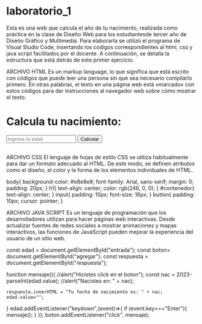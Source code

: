 # laboratorio_1
Esta es una web que calcula el año de tu nacimiento, realizada como práctica en la clase de Diseño Web para los estudiantesde tercer año de Diseño Gráfico y Multimedia. Para elaborarla se utilizó el programa de Visual Studio Code, insertando los códigos correspondientes al html, css y java script facilitados por el docente. A continuación, se detalla la estructura que está detrás de este primer ejercicio:

ARCHIVO HTML
Es un markup language, lo que significa que está escrito con códigos que puede leer una persona sin que sea necesario compilarlo primero. En otras palabras, el texto en una página web está «marcado» con estos códigos para dar instrucciones al navegador web sobre cómo mostrar el texto.


<!DOCTYPE html>
<html lang="es">
<head>
    <meta charset="UTF-8">
    <meta http-equiv="X-UA-Compatible" content="IE=edge">
    <meta name="viewport" content="width=device-width, initial-scale=1.0">
    <link rel="stylesheet" href="estilos.css">
    <title>Práctica 1</title>
</head>
<body>
    <h1>Calcula tu nacimiento:</h1>
<div id="contenedor">
    <input type="text" id="entrada" placeholder="Ingresa tu edad">
    <button id="agregar">Calcular</button>
    <h2 id="respuesta"></h2>
</div>
<ul id="lista">
</ul>
    <script src="app.js"></script>
</body>
</html>


ARCHIVO CSS
El lenguaje de hojas de estilo CSS se utiliza habitualmente para dar un formato adecuado al HTML. De este modo, se definen atributos como el diseño, el color y la forma de los elementos individuales de HTML.

body{
    background-color: #e8e8e8;
    font-family: Arial, sans-serif;
    margin: 0;
    padding: 20px;
}
h1{
    text-align: center;
    color: rgb(246, 0, 0);
}
#contenedor{
    text-align: center;
}
input{
    padding: 10px;
    font-size: 16px;
}
button{
    padding: 10px;
    cursor: pointer;
}


ARCHIVO JAVA SCRIPT
Es un lenguaje de programación que los desarrolladores utilizan para hacer páginas web interactivas. Desde actualizar fuentes de redes sociales a mostrar animaciones y mapas interactivos, las funciones de JavaScript pueden mejorar la experiencia del usuario de un sitio web.

const edad = document.getElementById("entrada");
const boton= document.getElementById("agregar");
const respuesta = document.getElementById("respuesta");

function mensaje(){
    //alert("Hicistes click en el boton");
    const nac = 2023-parseInt(edad.value);
    //alert("Nacistes en: " + nac);

    respuesta.innerHTML = "Tu fecha de nacimiento es: " + nac;
    edad.value="";
}
edad.addEventListener("keydown",(event)=>{
    if (event.key==="Enter"){
        mensaje();
    }
});
boton.addEventListener("click", mensaje);
